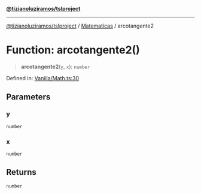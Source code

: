 [**@tizianoluziramos/tslproject**](../../../../README.md)

***

[@tizianoluziramos/tslproject](../../../../globals.md) / [Matematicas](../README.md) / arcotangente2

# Function: arcotangente2()

> **arcotangente2**(`y`, `x`): `number`

Defined in: [Vanilla/Math.ts:30](https://github.com/tizianoluziramos/TypeScript-Lenguage-Proyect/blob/1a68252d6a31602ecc3346fe4bed87bd01ab43ff/src/Vanilla/Math.ts#L30)

## Parameters

### y

`number`

### x

`number`

## Returns

`number`
